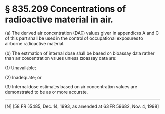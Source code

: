 # § 835.209   Concentrations of radioactive material in air.

(a) The derived air concentration (DAC) values given in appendices A and C of this part shall be used in the control of occupational exposures to airborne radioactive material. 


(b) The estimation of internal dose shall be based on bioassay data rather than air concentration values unless bioassay data are: 


(1) Unavailable; 


(2) Inadequate; or 


(3) Internal dose estimates based on air concentration values are demonstrated to be as or more accurate. 



---

[N] [58 FR 65485, Dec. 14, 1993, as amended at 63 FR 59682, Nov. 4, 1998]




